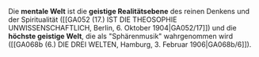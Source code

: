 
Die **mentale Welt** ist die **geistige Realitätsebene** des reinen Denkens und der Spiritualität ([[GA052 (17.) IST DIE THEOSOPHIE UNWISSENSCHAFTLICH, Berlin, 6. Oktober 1904|GA052/17]]) und die **höchste geistige Welt**, die als "Sphärenmusik" wahrgenommen wird ([[GA068b (6.) DIE DREI WELTEN, Hamburg, 3. Februar 1906|GA068b/6]]).
